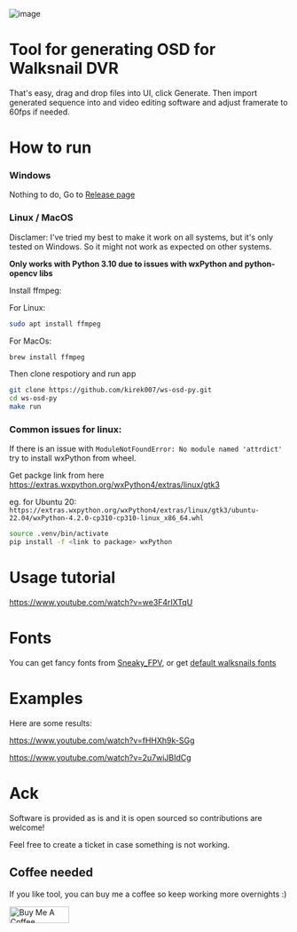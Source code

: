 ![image](https://user-images.githubusercontent.com/1878027/210377476-0ca2a14e-71d7-40d8-add5-3d5d6f00a006.png)

# Tool for generating OSD for Walksnail DVR

That's easy, drag and drop files into UI, click Generate.
Then import generated sequence into and video editing software and adjust framerate to 60fps if needed.

# How to run

### Windows
Nothing to do, Go to [Release page](https://github.com/kirek007/ws-osd-py/releases)

### Linux / MacOS

Disclamer: I've tried my best to make it work on all systems, but it's only tested on Windows. So it might not work as expected 
on other systems.

**Only works with Python 3.10 due to issues with wxPython and python-opencv libs**

Install ffmpeg:

For Linux:
```bash
sudo apt install ffmpeg 
```

For MacOs:
```bash
brew install ffmpeg
```

Then clone respotiory and run app

```bash
git clone https://github.com/kirek007/ws-osd-py.git
cd ws-osd-py
make run
```

### Common issues for linux:
If there is an issue with `ModuleNotFoundError: No module named 'attrdict'` try to install wxPython from wheel.

Get packge link from here https://extras.wxpython.org/wxPython4/extras/linux/gtk3

eg. for Ubuntu 20: `https://extras.wxpython.org/wxPython4/extras/linux/gtk3/ubuntu-22.04/wxPython-4.2.0-cp310-cp310-linux_x86_64.whl`

```bash
source .venv/bin/activate
pip install -f <link to package> wxPython
```

# Usage tutorial

https://www.youtube.com/watch?v=we3F4rIXTqU

# Fonts
You can get fancy fonts from [Sneaky_FPV](https://sites.google.com/view/sneaky-fpv/home?pli=1), or get [default walksnails fonts](https://drive.google.com/file/d/1c3CRgXYQaM3Tt4ukLSIvoogScQZs9w49/view)

# Examples
Here are some results:

https://www.youtube.com/watch?v=fHHXh9k-SGg

https://www.youtube.com/watch?v=2u7wiJBIdCg

# Ack
Software is provided as is and it is open sourced so contributions are welcome! 

Feel free to create a ticket in case something is not working. 


## Coffee needed
If you like tool, you can buy me a coffee so keep working more overnights :) 

<a href="https://www.buymeacoffee.com/kirek" target="_blank"><img src="https://cdn.buymeacoffee.com/buttons/v2/default-yellow.png" alt="Buy Me A Coffee" style="height: 30px !important;width: 108 !important;" ></a>
